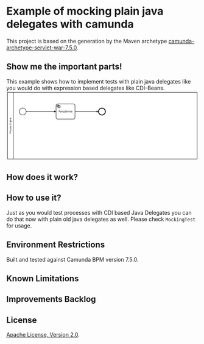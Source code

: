# Example of mocking plain java delegates with camunda

This project is based on the generation by the Maven archetype
[camunda-archetype-servlet-war-7.5.0](http://docs.camunda.org/latest/guides/user-guide/#process-applications-maven-project-templates-archetypes).

## Show me the important parts!
This example shows how to implement tests with plain java delegates like you would do with expression based delegates like CDI-Beans.
![BPMN Process](src/main/resources/process.png)

## How does it work?

                                 
## How to use it?
Just as you would test processes with CDI based Java Delegates you can do that now with plain old java delegates as well.
Please check `MockingTest` for usage.

## Environment Restrictions
Built and tested against Camunda BPM version 7.5.0.

## Known Limitations

## Improvements Backlog

## License
[Apache License, Version 2.0](http://www.apache.org/licenses/LICENSE-2.0).

<!-- HTML snippet for index page
  <tr>
    <td><img src="snippets/mocking-java-delegates/src/main/resources/process.png" width="100"></td>
    <td><a href="snippets/mocking-java-delegates">Camunda BPM Process Application</a></td>
    <td>A Process Application for [Camunda BPM](http://docs.camunda.org).</td>
  </tr>
-->
